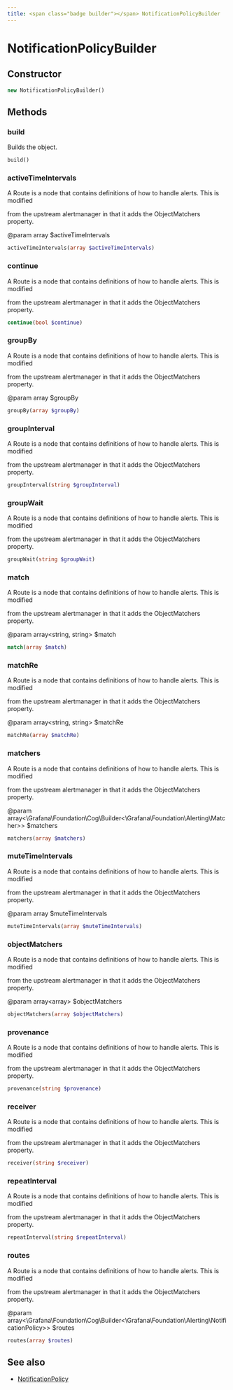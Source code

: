 ```yaml
---
title: <span class="badge builder"></span> NotificationPolicyBuilder
---
```

# <span class="badge builder"></span> NotificationPolicyBuilder

## Constructor

```php
new NotificationPolicyBuilder()
```
## Methods

### <span class="badge object-method"></span> build

Builds the object.

```php
build()
```

### <span class="badge object-method"></span> activeTimeIntervals

A Route is a node that contains definitions of how to handle alerts. This is modified

from the upstream alertmanager in that it adds the ObjectMatchers property.

@param array<string> $activeTimeIntervals

```php
activeTimeIntervals(array $activeTimeIntervals)
```

### <span class="badge object-method"></span> continue

A Route is a node that contains definitions of how to handle alerts. This is modified

from the upstream alertmanager in that it adds the ObjectMatchers property.

```php
continue(bool $continue)
```

### <span class="badge object-method"></span> groupBy

A Route is a node that contains definitions of how to handle alerts. This is modified

from the upstream alertmanager in that it adds the ObjectMatchers property.

@param array<string> $groupBy

```php
groupBy(array $groupBy)
```

### <span class="badge object-method"></span> groupInterval

A Route is a node that contains definitions of how to handle alerts. This is modified

from the upstream alertmanager in that it adds the ObjectMatchers property.

```php
groupInterval(string $groupInterval)
```

### <span class="badge object-method"></span> groupWait

A Route is a node that contains definitions of how to handle alerts. This is modified

from the upstream alertmanager in that it adds the ObjectMatchers property.

```php
groupWait(string $groupWait)
```

### <span class="badge object-method"></span> match

A Route is a node that contains definitions of how to handle alerts. This is modified

from the upstream alertmanager in that it adds the ObjectMatchers property.

@param array<string, string> $match

```php
match(array $match)
```

### <span class="badge object-method"></span> matchRe

A Route is a node that contains definitions of how to handle alerts. This is modified

from the upstream alertmanager in that it adds the ObjectMatchers property.

@param array<string, string> $matchRe

```php
matchRe(array $matchRe)
```

### <span class="badge object-method"></span> matchers

A Route is a node that contains definitions of how to handle alerts. This is modified

from the upstream alertmanager in that it adds the ObjectMatchers property.

@param array<\Grafana\Foundation\Cog\Builder<\Grafana\Foundation\Alerting\Matcher>> $matchers

```php
matchers(array $matchers)
```

### <span class="badge object-method"></span> muteTimeIntervals

A Route is a node that contains definitions of how to handle alerts. This is modified

from the upstream alertmanager in that it adds the ObjectMatchers property.

@param array<string> $muteTimeIntervals

```php
muteTimeIntervals(array $muteTimeIntervals)
```

### <span class="badge object-method"></span> objectMatchers

A Route is a node that contains definitions of how to handle alerts. This is modified

from the upstream alertmanager in that it adds the ObjectMatchers property.

@param array<array<string>> $objectMatchers

```php
objectMatchers(array $objectMatchers)
```

### <span class="badge object-method"></span> provenance

A Route is a node that contains definitions of how to handle alerts. This is modified

from the upstream alertmanager in that it adds the ObjectMatchers property.

```php
provenance(string $provenance)
```

### <span class="badge object-method"></span> receiver

A Route is a node that contains definitions of how to handle alerts. This is modified

from the upstream alertmanager in that it adds the ObjectMatchers property.

```php
receiver(string $receiver)
```

### <span class="badge object-method"></span> repeatInterval

A Route is a node that contains definitions of how to handle alerts. This is modified

from the upstream alertmanager in that it adds the ObjectMatchers property.

```php
repeatInterval(string $repeatInterval)
```

### <span class="badge object-method"></span> routes

A Route is a node that contains definitions of how to handle alerts. This is modified

from the upstream alertmanager in that it adds the ObjectMatchers property.

@param array<\Grafana\Foundation\Cog\Builder<\Grafana\Foundation\Alerting\NotificationPolicy>> $routes

```php
routes(array $routes)
```

## See also

 * <span class="badge object-type-class"></span> [NotificationPolicy](./object-NotificationPolicy.md)
